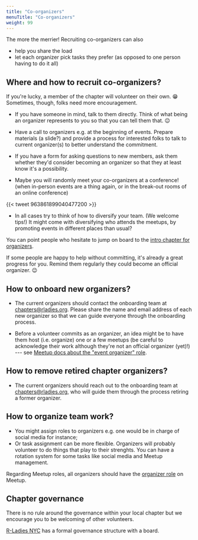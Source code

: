 ```yaml
---
title: "Co-organizers"
menuTitle: "Co-organizers"
weight: 99
---
```


The more the merrier!
Recruiting co-organizers can also

* help you share the load
* let each organizer pick tasks they prefer (as opposed to one person having to do it all)

## Where and how to recruit co-organizers?

If you're lucky, a member of the chapter will volunteer on their own. :grin: 
Sometimes, though, folks need more encouragement.

* If you have someone in mind, talk to them directly. Think of what being an organizer represents to you so that you can tell them that. :wink:

* Have a call to organizers e.g. at the beginning of events. Prepare materials (a slide?) and provide a process for interested folks to talk to current organizer(s) to better understand the commitment.

* If you have a form for asking questions to new members, ask them whether they'd consider becoming an organizer so that they at least know it's a possibility.

* Maybe you will randomly meet your co-organizers at a conference! (when in-person events are a thing again, or in the break-out rooms of an online conference)

{{< tweet 963861899040477200 >}}

* In all cases try to think of how to diversify your team. (We welcome tips!) It might come with diversifying who attends the meetups, by promoting events in different places than usual?


You can point people who hesitate to jump on board to the [intro chapter for organizers](/organization/intro/get-started/#chapter-organizer-why-and-what-efforts).

If some people are happy to help without committing, it's already a great progress for you.
Remind them regularly they could become an official organizer. :wink:

## How to onboard new organizers?

* The current organizers should contact the onboarding team at chapters@rladies.org. Please share the name and email address of each new organizer so that we can guide everyone through the onboarding process.
  
* Before a volunteer commits as an organizer, an idea might be to have them host (i.e. organize) one or a few meetups (be careful to acknowledge their work although they're not an official organizer (yet)!) --- see [Meetup docs about the "event organizer" role](https://help.meetup.com/hc/en-us/articles/360002879411-Managing-a-leadership-team).

## How to remove retired chapter organizers?

* The current organizers should reach out to the onboarding team at chapters@rladies.org, who will guide them through the process retiring a former organizer.

## How to organize team work?

* You might assign roles to organizers e.g. one would be in charge of social media for instance;
* Or task assignment can be more flexible. Organizers will probably volunteer to do things that play to their strenghts. You can have a rotation system for some tasks like social media and Meetup management.

Regarding Meetup roles, all organizers should have the [organizer role](https://help.meetup.com/hc/en-us/articles/360002879411-Managing-a-leadership-team) on Meetup.

## Chapter governance

There is no rule around the governance within your local chapter but we encourage you to be welcoming of other volunteers.

[R-Ladies NYC](http://www.rladiesnyc.org/) has a formal governance structure with a board.
